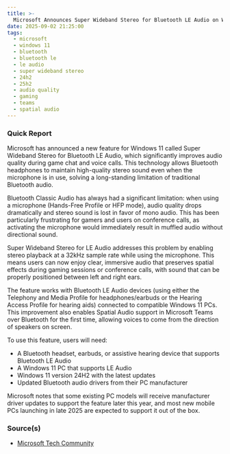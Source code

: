 ```yaml
---
title: >-
  Microsoft Announces Super Wideband Stereo for Bluetooth LE Audio on Windows 11
date: 2025-09-02 21:25:00
tags:
  - microsoft
  - windows 11
  - bluetooth
  - bluetooth le
  - le audio
  - super wideband stereo
  - 24h2
  - 25h2
  - audio quality
  - gaming
  - teams
  - spatial audio
---
```


### Quick Report

Microsoft has announced a new feature for Windows 11 called Super Wideband Stereo for Bluetooth LE Audio, which significantly improves audio quality during game chat and voice calls. This technology allows Bluetooth headphones to maintain high-quality stereo sound even when the microphone is in use, solving a long-standing limitation of traditional Bluetooth audio.
<!-- more -->

Bluetooth Classic Audio has always had a significant limitation: when using a microphone (Hands-Free Profile or HFP mode), audio quality drops dramatically and stereo sound is lost in favor of mono audio. This has been particularly frustrating for gamers and users on conference calls, as activating the microphone would immediately result in muffled audio without directional sound.

Super Wideband Stereo for LE Audio addresses this problem by enabling stereo playback at a 32kHz sample rate while using the microphone. This means users can now enjoy clear, immersive audio that preserves spatial effects during gaming sessions or conference calls, with sound that can be properly positioned between left and right ears.

The feature works with Bluetooth LE Audio devices (using either the Telephony and Media Profile for headphones/earbuds or the Hearing Access Profile for hearing aids) connected to compatible Windows 11 PCs. This improvement also enables Spatial Audio support in Microsoft Teams over Bluetooth for the first time, allowing voices to come from the direction of speakers on screen.

To use this feature, users will need:

- A Bluetooth headset, earbuds, or assistive hearing device that supports Bluetooth LE Audio
- A Windows 11 PC that supports LE Audio
- Windows 11 version 24H2 with the latest updates
- Updated Bluetooth audio drivers from their PC manufacturer

Microsoft notes that some existing PC models will receive manufacturer driver updates to support the feature later this year, and most new mobile PCs launching in late 2025 are expected to support it out of the box.

### Source(s)

- [Microsoft Tech Community][def]

[def]: https://techcommunity.microsoft.com/blog/windowsosplatform/cutting-the-wire-without-cutting-the-audio-quality/4447942
